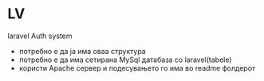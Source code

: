 LV
==

laravel Auth system

- потребно е да ја има оваа структура
- потребно е да има сетирана MySql датабаза со laravel(tabele)
- користи Apache сервер и подесувањето го има во readme фолдерот
